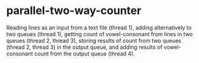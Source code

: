 # parallel-two-way-counter
Reading lines as an input from a text file (thread 1), adding alternatively to two queues (thread 1), getting count of vowel-consonant from lines in two queues (thread 2, thread 3), storing results of count from two queues (thread 2, thread 3) in the output queue, and adding results of vowel-consonant count from the output queue (thread 4).

